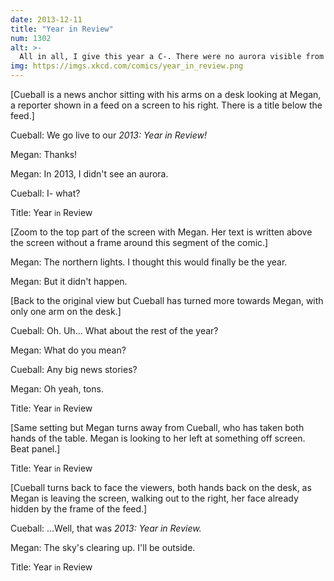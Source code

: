 ```yaml
---
date: 2013-12-11
title: "Year in Review"
num: 1302
alt: >-
  All in all, I give this year a C-. There were no aurora visible from my house and that comet evaporated. They'd better not cancel the 2017 eclipse.
img: https://imgs.xkcd.com/comics/year_in_review.png
---
```

[Cueball is a news anchor sitting with his arms on a desk looking at Megan, a reporter shown in a feed on a screen to his right. There is a title below the feed.]

Cueball: We go live to our *2013: Year in Review!*

Megan: Thanks!

Megan: In 2013, I didn't see an aurora.

Cueball: I- what?

Title: Year <small>in</small> Review

[Zoom to the top part of the screen with Megan. Her text is written above the screen without a frame around this segment of the comic.]

Megan: The northern lights. I thought this would finally be the year.

Megan: But it didn't happen.

[Back to the original view but Cueball has turned more towards Megan, with only one arm on the desk.]

Cueball: Oh. Uh... What about the rest of the year?

Megan: What do you mean?

Cueball: Any big news stories?

Megan: Oh yeah, tons.

Title: Year <small>in</small> Review

[Same setting but Megan turns away from Cueball, who has taken both hands of the table. Megan is looking to her left at something off screen. Beat panel.]

Title: Year <small>in</small> Review

[Cueball turns back to face the viewers, both hands back on the desk, as Megan is leaving the screen, walking out to the right, her face already hidden by the frame of the feed.]

Cueball: ...Well, that was *2013: Year in Review.*

Megan: The sky's clearing up. I'll be outside.

Title: Year <small>in</small> Review